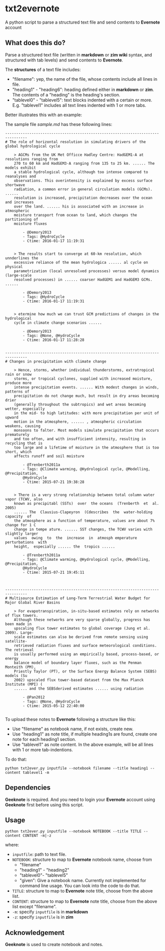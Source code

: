 # txt2evernote

A python script to parse a structured text file and send contents to **Evernote** account

## What does this do?

Parse a structured text file (written in **markdown** or **zim wiki** syntax, and structured with tab levels) and send contents to **Evernote**.

The **structures** of a text file includes:

- "filename": yep, the name of the file, whose contents include all lines in file.
- "heading1" - "heading6": heading defined either in **markdown** or **zim**. The contents of a "heading" is the heading's section.
- "tablevel0" - "tablevel5": text blocks indented with a certain or more. E.g. "tablevel1" includes all text lines indented with 1 or more tabs.

Better illustrates this with an example:


The sample file *sample.md* has these following lines:

```
--------------------------------------------------------------------------------
# The role of horizontal resolution in simulating drivers of the global hydrological cycle

	> AGCMs from the UK Met Officce Hadley Centre: HadGEM1-A at resolutions ranging from
	270 to 60 km and HadGEM3-A ranging from 135 to 25 km. ...... The models exhibit
	a stable hydrological cycle, although too intense compared to reanalyses and
	observations. This overintensity is explained by excess surface shortwave
	radiation, a common error in general circulation models (GCMs). ......
	resolution is increased, precipitation decreases over the ocean and increases
	over the land. ...... his is associated with an increase in atmospheric
	moisture transport from ocean to land, which changes the partitioning of
	moisture fluxes

		- @Demory2013
		- Tags: @HydroCycle
		- Ctime: 2016-01-17 11:19:31


	> The results start to converge at 60-km resolution, which unnderlines the
	excessive reliance of the mean hydrologica ...... al cycle on physical
	parametrization (local unresolved processes) versus model dynamics (large-scale
	resolved processes) in ...... coarser HadGEM1 and HadGEM3 GCMs. ......

		- @Demory2013
		- Tags: @HydroCycle
		- Ctime: 2016-01-17 11:19:31


	> etermine how much we can trust GCM predictions of changes in the hydrological
	cycle in climate change scenarios ......

		- @Demory2013
		- Tags: @None, @HydroCycle
		- Ctime: 2016-01-17 11:28:28


--------------------------------------------------------------------------------
# Changes in precipitation with climate change

	> Hence, storms, whether individual thunderstorms, extratropical rain or snow
	storms, or tropical cyclones, supplied with increased moisture, produce more
	intense precipitation events. ...... With modest changes in winds, patterns of
	precipitation do not change much, but result in dry areas becoming drier
	(generally throughout the subtropics) and wet areas becoming wetter, especially
	in the mid- to high latitudes: with more precipitation per unit of upward
	motion in the atmosphere, ...... , atmospheric circulation weakens, causing
	monsoons to falter. Most models simulate precipitation that occurs prematurely
	and too often, and with insufficient intensity, resulting in recycling that is
	too large and a lifetime of moisture in the atmosphere that is too short, which
	affects runoff and soil moisture

		- @Trenberth2011a
		- Tags: @Climate warming, @Hydrological cycle, @Modelling, @Precipitation,
		@HydroCycle
		- Ctime: 2015-07-21 19:38:28


	> There is a very strong relationship between total column water vapor (TCWV, also
	known as precipitabl (SSTs)  over  the oceans  (Trenberth  et  al.  2005)
	...... The  Clausius-Clapeyron  (Cdescribes  the  water-holding  capacity  of
	the atmosphere as a function of temperature, values are about 7% change for 1 C
	change in tempe ature. ...... SST changes, the TCWV varies with slightly larger
	values  owing  to  the  increase  in  atmosph emperature  perturbations  with
	height,  especially ...... the  tropics ......

		- @Trenberth2011a
		- Tags: @Climate warming, @Hydrological cycle, @Modelling, @Precipitation,
		@HydroCycle
		- Ctime: 2015-07-21 19:45:11



--------------------------------------------------------------------------------
# Multisource Estimation of Long-Term Terrestrial Water Budget for Major Global River Basins

	> For evapotranspiration, in-situ-based estimates rely on networks of flux towers.
	Although these networks are very sparse globally, progress has been made in
	upscaling flux tower estimates to global coverage (Jung et al. 2009). Large-
	scale estimates can also be derived from remote sensing using satellite-
	retrieved radiation fluxes and surface meteorological conditions. The retrieval
	is usually performed using an empirically based, process-based, or energy
	balance model of boundary layer fluxes, such as the Penman Monteith (PM),
	Priestly Taylor (PT), or the Surface Energy Balance System (SEBS) models (Su
	2002) upscaled flux tower-based dataset from the Max Planck Institute (MPI) (
	...... and the SEBSderived estimates ...... using radiation

		- @Pan2012
		- Tags: @None, @HydroCycle
		- Ctime: 2015-05-12 22:40:00


```

To upload these notes to **Evernote** following a structure like this:

- Use "filename" as notebook name, if not exists, create new.
- Use "heading1" as note title, if multiple heading1s are found, create one note for each heading1 section.
- Use "tablevel1" as note content. In the above example, will be all lines with 1 or more tab-indentions.

To do that:

```
python txt2ever.py inputfile --notebook filename --title heading1 --content tablevel1 -m
```



## Dependencies

**Geeknote** is required. And you need to login your **Evernote** account using **Geeknote** first before using this script.


## Usage

```
python txt2ever.py inputfile --notebook NOTEBOOK --title TITLE --content CONTENT -m|-z
```

where:

- `inputfile`: path to text file.
- `NOTEBOOK`: structure to map to **Evernote** notebook name, choose from
	- "filename"
	- "heading1" - "heading2"
	- "tablevel0"- "tablevel5"
	- "given": Give a notebook name. Currently not implemented for command line usage. You can look into the code to do that.
- `TITLE`: structure to map to **Evernote** note title, choose from the above list.
- `CONTENT`: structure to map to **Evernote** note title, choose from the above list except "filename".
- `-m`: specify `inputfile` is in **markdown**
- `-z`: specify `inputfile` is in **zim**


## Acknowledgement

**Geeknote** is used to create notebook and notes.




